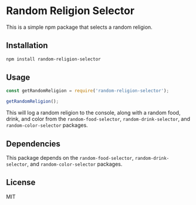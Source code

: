 
# Random Religion Selector

This is a simple npm package that selects a random religion.

## Installation

```bash
npm install random-religion-selector
```

## Usage

```javascript
const getRandomReligion = require('random-religion-selector');

getRandomReligion();
```

This will log a random religion to the console, along with a random food, drink, and color from the `random-food-selector`, `random-drink-selector`, and `random-color-selector` packages.

## Dependencies

This package depends on the `random-food-selector`, `random-drink-selector`, and `random-color-selector` packages.

## License

MIT

